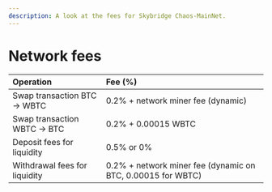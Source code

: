 ```yaml
---
description: A look at the fees for Skybridge Chaos-MainNet.
---
```


# Network fees

| Operation | Fee \(%\) |
| :--- | :--- |
| Swap transaction BTC -&gt; WBTC | 0.2% + network miner fee \(dynamic\) |
| Swap transaction WBTC -&gt; BTC | 0.2% + 0.00015 WBTC |
| Deposit fees for liquidity | 0.5% or 0%  |
| Withdrawal fees for liquidity | 0.2% + network miner fee \(dynamic on BTC, 0.00015 for WBTC\) |



